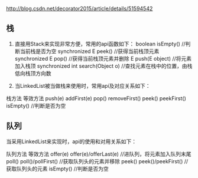 http://blog.csdn.net/decorator2015/article/details/51594542
## 栈
1. 直接用Stack来实现非常方便，常用的api函数如下：
       boolean        isEmpty()          //判断当前栈是否为空
synchronized E        peek()             //获得当前栈顶元素
synchronized E        pop()              //获得当前栈顶元素并删除
             E        push(E object)     //将元素加入栈顶
synchronized int      search(Object o)   //查找元素在栈中的位置，由栈低向栈顶方向数

2. 当LinkedList被当做栈来使用时，常用api及对应关系如下：

栈方法        等效方法
push(e)      addFirst(e)
pop()        removeFirst()
peek()       peekFirst()
	     isEmpty()  //判断是否为空

## 队列
当采用LinkedList来实现时，api的使用和对用关系如下：

队列方法       等效方法
offer(e)      offer(e)/offerLast(e)  //进队列，将元素加入队列末尾
poll()        poll()/pollFirst()     //获取队列头的元素并移除
peek()        peek()/peekFirst()     //获取队列头的元素
	      isEmpty() //判断是否为空
